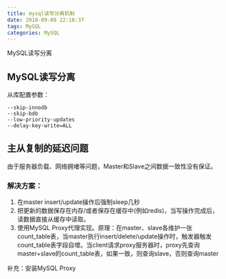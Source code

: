 ```yaml
---
title: mysql读写分离机制
date: 2018-09-08 22:18:37
tags: MySQL
categories: MySQL
---
```


MySQL读写分离

## MySQL读写分离 ##

从库配置参数：

	--skip-innodb
	--skip-bdb
	--low-priority-updates
	--delay-key-write=ALL

<!-- more -->

## 主从复制的延迟问题 ##

由于服务器负载、网络拥堵等问题，Master和Slave之间数据一致性没有保证。

### 解决方案： ###

1. 在master insert/update操作后强制sleep几秒
2. 把更新的数据保存在内存/或者保存在缓存中(例如redis)，当写操作完成后，读数据直接从缓存中读取。
3. 使用MySQL Proxy代理实现。原理：在master、slave各维护一张count_table表，当master执行insert/delete/update操作时，触发器触发count_table表字段自增。当client请求proxy服务器时，proxy先查询master+slave的count_table表，如果一致，则查询slave，否则查询master

补充：安装MySQL Proxy







